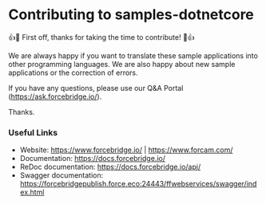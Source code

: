 # Contributing to samples-dotnetcore

:+1::tada: First off, thanks for taking the time to contribute! :tada::+1:

We are always happy if you want to translate these sample applications into other programming languages. 
We are also happy about new sample applications or the correction of errors.

If you have any questions, please use our Q&A Portal (https://ask.forcebridge.io/).

Thanks.

### Useful Links

* Website: https://www.forcebridge.io/ | https://www.forcam.com/
* Documentation: https://docs.forcebridge.io/
* ReDoc documentation: https://docs.forcebridge.io/api/
* Swagger documentation: https://forcebridgepublish.force.eco:24443/ffwebservices/swagger/index.html
